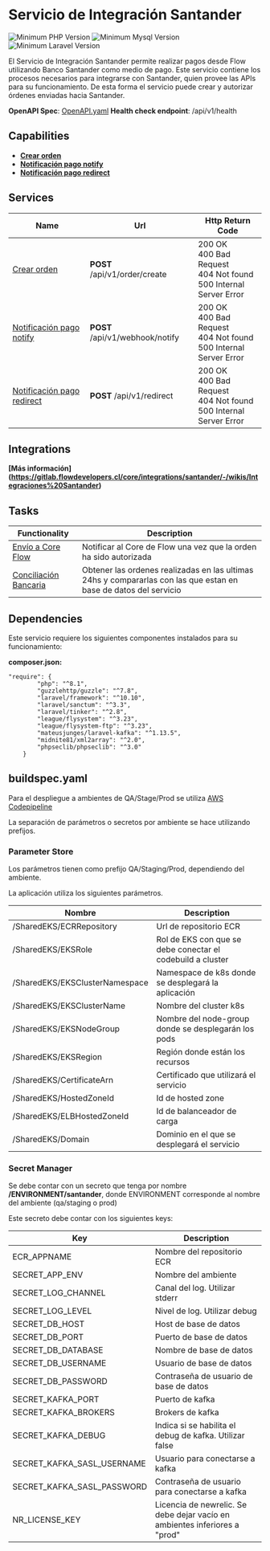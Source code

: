 # Servicio de Integración Santander
![Minimum PHP Version](https://shields.io/badge/PHP-8.1.0-blue) ![Minimum Mysql Version](https://shields.io/badge/mysql-8.0-blue) ![Minimum Laravel Version](https://shields.io/badge/laravel-10.0.0-blue)

El Servicio de Integración Santander permite realizar pagos desde Flow utilizando Banco Santander como medio de pago. Este servicio contiene los procesos necesarios para integrarse con Santander, quien provee las APIs para su funcionamiento. De esta forma el servicio puede crear y autorizar órdenes enviadas hacia Santander.

**OpenAPI Spec**: [OpenAPI.yaml](/openapi.yaml)
**Health check endpoint**: /api/v1/health

## Capabilities

-  **[Crear orden](https://gitlab.flowdevelopers.cl/core/integrations/santander/-/wikis/Inscripcion-carro)** 
-  **[Notificación pago notify](https://gitlab.flowdevelopers.cl/core/integrations/santander/-/wikis/Notificacion-pago-MPOUT)** 
-  **[Notificación pago redirect](https://gitlab.flowdevelopers.cl/core/integrations/santander/-/wikis/Notificaci%C3%B3n-pago-MPFIN)**


## Services
| Name |Url|Http Return Code|
|------|---|----------------|
| [Crear orden](https://gitlab.flowdevelopers.cl/core/integrations/santander/-/wikis/Inscripcion-carro) | **POST** /api/v1/order/create | 200 OK  <br> 400 Bad Request  <br> 404 Not found <br>500 Internal Server Error
| [Notificación pago notify](https://gitlab.flowdevelopers.cl/core/integrations/santander/-/wikis/Notificacion-pago-MPOUT) | **POST** /api/v1/webhook/notify | 200 OK  <br> 400 Bad Request  <br> 404 Not found <br>500 Internal Server Error
| [Notificación pago redirect](https://gitlab.flowdevelopers.cl/core/integrations/santander/-/wikis/Notificaci%C3%B3n-pago-MPFIN) | **POST** /api/v1/redirect | 200 OK  <br> 400 Bad Request  <br> 404 Not found <br>500 Internal Server Error

## Integrations

**[Más información] (https://gitlab.flowdevelopers.cl/core/integrations/santander/-/wikis/Integraciones%20Santander)**

## Tasks

| Functionality |Description |
|---------------|------------|
| [Envío a Core Flow](https://gitlab.flowdevelopers.cl/core/integrations/santander/-/wikis/proceso-notificacion-core-flow) | Notificar al Core de Flow una vez que la orden ha sido autorizada |
|[Conciliación Bancaria](https://gitlab.flowdevelopers.cl/core/integrations/santander/-/wikis/conciliacion)| Obtener las ordenes realizadas en las ultimas 24hs y compararlas con las que estan en base de datos del servicio |

## Dependencies

Este servicio requiere los siguientes componentes instalados para su funcionamiento:

**composer.json:**
```
"require": {
        "php": "^8.1",
        "guzzlehttp/guzzle": "^7.8",
        "laravel/framework": "^10.10",
        "laravel/sanctum": "^3.3",
        "laravel/tinker": "^2.8",
        "league/flysystem": "^3.23",
        "league/flysystem-ftp": "^3.23",
        "mateusjunges/laravel-kafka": "^1.13.5",
        "midnite81/xml2array": "^2.0",
        "phpseclib/phpseclib": "^3.0"
    }
```

## buildspec.yaml

Para el despliegue a ambientes de QA/Stage/Prod se utiliza [AWS Codepipeline](https://aws.amazon.com/es/codepipeline/)

La separación de parámetros o secretos por ambiente se hace utilizando prefijos.

### Parameter Store

Los parámetros tienen como prefijo QA/Staging/Prod, dependiendo del ambiente. 

La aplicación utiliza los siguientes parámetros.

| Nombre | Description |
|-----|-------------|
|/SharedEKS/ECRRepository| Url de repositorio ECR|
|/SharedEKS/EKSRole| Rol de EKS con que se debe conectar el codebuild a cluster|
|/SharedEKS/EKSClusterNamespace| Namespace de k8s donde se desplegará la aplicación|
|/SharedEKS/EKSClusterName| Nombre del cluster k8s|
|/SharedEKS/EKSNodeGroup| Nombre del node-group donde se desplegarán los pods|
|/SharedEKS/EKSRegion|Región donde están los recursos|
|/SharedEKS/CertificateArn|Certificado que utilizará el servicio|
|/SharedEKS/HostedZoneId|Id de hosted zone|
|/SharedEKS/ELBHostedZoneId|Id de balanceador de carga|
|/SharedEKS/Domain|Dominio en el que se desplegará el servicio|

### Secret Manager

Se debe contar con un secreto que tenga por nombre **/ENVIRONMENT/santander**, donde ENVIRONMENT corresponde al nombre del ambiente (qa/staging o prod)

Este secreto debe contar con los siguientes keys:

| Key | Description |
|-----|-------------|
|ECR_APPNAME|Nombre del repositorio ECR|
|SECRET_APP_ENV|Nombre del ambiente|
|SECRET_LOG_CHANNEL|Canal del log. Utilizar stderr|
|SECRET_LOG_LEVEL|Nivel de log. Utilizar debug|
|SECRET_DB_HOST| Host de base de datos|
|SECRET_DB_PORT| Puerto de base de datos|
|SECRET_DB_DATABASE| Nombre de base de datos|
|SECRET_DB_USERNAME| Usuario de base de datos|
|SECRET_DB_PASSWORD| Contraseña de usuario de base de datos|
|SECRET_KAFKA_PORT|Puerto de kafka|
|SECRET_KAFKA_BROKERS|Brokers de kafka|
|SECRET_KAFKA_DEBUG| Indica si se habilita el debug de kafka. Utilizar false|
|SECRET_KAFKA_SASL_USERNAME| Usuario para conectarse a kafka|
|SECRET_KAFKA_SASL_PASSWORD| Contraseña de usuario para conectarse a kafka|
|NR_LICENSE_KEY| Licencia de newrelic. Se debe dejar vacío en ambientes inferiores a "prod"|


